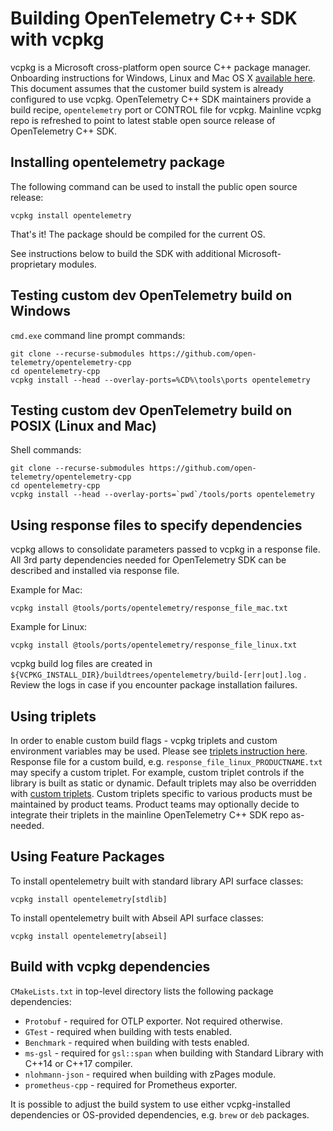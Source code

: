 # Building OpenTelemetry C++ SDK with vcpkg

vcpkg is a Microsoft cross-platform open source C++ package manager. Onboarding
instructions for Windows, Linux and Mac OS X [available
here](https://docs.microsoft.com/en-us/cpp/build/vcpkg). This document assumes
that the customer build system is already configured to use vcpkg. OpenTelemetry
C++ SDK maintainers provide a build recipe, `opentelemetry` port or CONTROL file
for vcpkg. Mainline vcpkg repo is refreshed to point to latest stable open
source release of OpenTelemetry C++ SDK.

## Installing opentelemetry package

The following command can be used to install the public open source release:

```console
vcpkg install opentelemetry
```

That's it! The package should be compiled for the current OS.

See instructions below to build the SDK with additional Microsoft-proprietary
modules.

## Testing custom dev OpenTelemetry build on Windows

`cmd.exe` command line prompt commands:

```console
git clone --recurse-submodules https://github.com/open-telemetry/opentelemetry-cpp
cd opentelemetry-cpp
vcpkg install --head --overlay-ports=%CD%\tools\ports opentelemetry
```

## Testing custom dev OpenTelemetry build on POSIX (Linux and Mac)

Shell commands:

```console
git clone --recurse-submodules https://github.com/open-telemetry/opentelemetry-cpp
cd opentelemetry-cpp
vcpkg install --head --overlay-ports=`pwd`/tools/ports opentelemetry
```

## Using response files to specify dependencies

vcpkg allows to consolidate parameters passed to vcpkg in a response file. All
3rd party dependencies needed for OpenTelemetry SDK can be described and
installed via response file.

Example for Mac:

```console
vcpkg install @tools/ports/opentelemetry/response_file_mac.txt
```

Example for Linux:

```console
vcpkg install @tools/ports/opentelemetry/response_file_linux.txt
```

vcpkg build log files are created in
`${VCPKG_INSTALL_DIR}/buildtrees/opentelemetry/build-[err|out].log` . Review the
logs in case if you encounter package installation failures.

## Using triplets

In order to enable custom build flags - vcpkg triplets and custom environment
variables may be used. Please see [triplets instruction
here](https://vcpkg.readthedocs.io/en/latest/users/triplets/). Response file for
a custom build, e.g. `response_file_linux_PRODUCTNAME.txt` may specify a custom
triplet. For example, custom triplet controls if the library is built as static
or dynamic. Default triplets may also be overridden with [custom
triplets](https://vcpkg.readthedocs.io/en/latest/examples/overlay-triplets-linux-dynamic/#overlay-triplets-example).
Custom triplets specific to various products must be maintained by product
teams. Product teams may optionally decide to integrate their triplets in the
mainline OpenTelemetry C++ SDK repo as-needed.

## Using Feature Packages

To install opentelemetry built with standard library API surface classes:

```console
vcpkg install opentelemetry[stdlib]
```

To install opentelemetry built with Abseil API surface classes:

```console
vcpkg install opentelemetry[abseil]
```

## Build with vcpkg dependencies

`CMakeLists.txt` in top-level directory lists the following package
dependencies:

- `Protobuf` - required for OTLP exporter. Not required otherwise.
- `GTest` - required when building with tests enabled.
- `Benchmark` - required when building with tests enabled.
- `ms-gsl` - required for `gsl::span` when building with Standard Library with
  C++14 or C++17 compiler.
- `nlohmann-json` - required when building with zPages module.
- `prometheus-cpp` - required for Prometheus exporter.

It is possible to adjust the build system to use either vcpkg-installed
dependencies or OS-provided dependencies, e.g. `brew` or `deb` packages.
